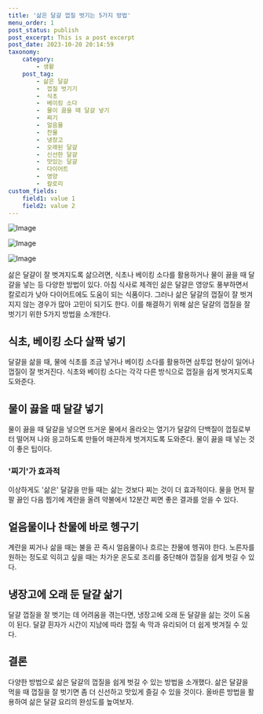```yaml
---
title: '삶은 달걀 껍질 벗기는 5가지 방법'
menu_order: 1
post_status: publish
post_excerpt: This is a post excerpt
post_date: 2023-10-20 20:14:59
taxonomy:
    category:
        - 생활
    post_tag:
        - 삶은 달걀
        -  껍질 벗기기
        -  식초
        -  베이킹 소다
        -  물이 끓을 때 달걀 넣기
        -  찌기
        -  얼음물
        -  찬물
        -  냉장고
        -  오래된 달걀
        -  신선한 달걀
        -  맛있는 달걀
        -  다이어트
        -  영양
        -  칼로리
custom_fields:
    field1: value 1
    field2: value 2
---
```


![Image](https://imgnews.pstatic.net/image/296/2024/02/06/0000074273_001_20240206063101287.jpg?type=w647)

![Image](https://imgnews.pstatic.net/image/296/2024/02/06/0000074273_002_20240206063101332.jpg?type=w647)

![Image](https://imgnews.pstatic.net/image/296/2024/02/06/0000074273_003_20240206063101368.jpg?type=w647)


삶은 달걀이 잘 벗겨지도록 삶으려면, 식초나 베이킹 소다를 활용하거나 물이 끓을 때 달걀을 넣는 등 다양한 방법이 있다. 아침 식사로 제격인 삶은 달걀은 영양도 풍부하면서 칼로리가 낮아 다이어트에도 도움이 되는 식품이다. 그러나 삶은 달걀의 껍질이 잘 벗겨지지 않는 경우가 많아 고민이 되기도 한다. 이를 해결하기 위해 삶은 달걀의 껍질을 잘 벗기기 위한 5가지 방법을 소개한다.

## 식초, 베이킹 소다 살짝 넣기
달걀을 삶을 때, 물에 식초를 조금 넣거나 베이킹 소다를 활용하면 삼투압 현상이 일어나 껍질이 잘 벗겨진다. 식초와 베이킹 소다는 각각 다른 방식으로 껍질을 쉽게 벗겨지도록 도와준다.

## 물이 끓을 때 달걀 넣기
물이 끓을 때 달걀을 넣으면 뜨거운 물에서 올라오는 열기가 달걀의 단백질이 껍질로부터 떨어져 나와 응고하도록 만들어 매끈하게 벗겨지도록 도와준다. 물이 끓을 때 넣는 것이 좋은 팁이다.

### '찌기'가 효과적
이상하게도 '삶은' 달걀을 만들 때는 삶는 것보다 찌는 것이 더 효과적이다. 물을 먼저 팔팔 끓인 다음 찜기에 계란을 올려 약불에서 12분간 찌면 좋은 결과를 얻을 수 있다.

## 얼음물이나 찬물에 바로 헹구기
계란을 찌거나 삶을 때는 불을 끈 즉시 얼음물이나 흐르는 찬물에 헹궈야 한다. 노른자를 원하는 정도로 익히고 싶을 때는 차가운 온도로 조리를 중단해야 껍질을 쉽게 벗길 수 있다.

## 냉장고에 오래 둔 달걀 삶기
달걀 껍질을 잘 벗기는 데 어려움을 겪는다면, 냉장고에 오래 둔 달걀을 삶는 것이 도움이 된다. 달걀 흰자가 시간이 지남에 따라 껍질 속 막과 유리되어 더 쉽게 벗겨질 수 있다.

## 결론
다양한 방법으로 삶은 달걀의 껍질을 쉽게 벗길 수 있는 방법을 소개했다. 삶은 달걀을 먹을 때 껍질을 잘 벗기면 좀 더 신선하고 맛있게 즐길 수 있을 것이다. 올바른 방법을 활용하여 삶은 달걀 요리의 완성도를 높여보자.

